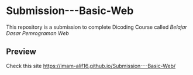 # Submission---Basic-Web
This repository is a submission to complete Dicoding Course called *Belajar Dasar Pemrograman Web*

## Preview
Check this site https://imam-alif16.github.io/Submission---Basic-Web/
